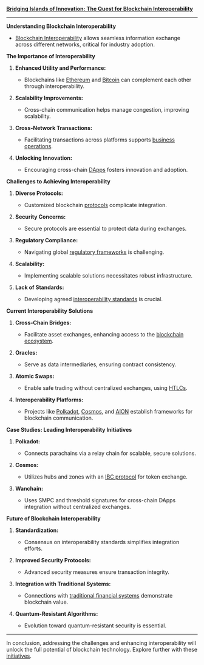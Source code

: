 [**Bridging Islands of Innovation: The Quest for Blockchain Interoperability**](https://en.wikipedia.org/wiki/Interoperability)

---

**Understanding Blockchain Interoperability**

- [Blockchain Interoperability](https://www.investopedia.com/blockchain-interoperability-definition-and-applications-6823845) allows seamless information exchange across different networks, critical for industry adoption.

**The Importance of Interoperability**

1. **Enhanced Utility and Performance:**
   - Blockchains like [Ethereum](https://ethereum.org) and [Bitcoin](https://bitcoin.org) can complement each other through interoperability.

2. **Scalability Improvements:**
   - Cross-chain communication helps manage congestion, improving scalability.

3. **Cross-Network Transactions:**
   - Facilitating transactions across platforms supports [business operations](https://www.ibm.com/topics/blockchain-business-processes).

4. **Unlocking Innovation:**
   - Encouraging cross-chain [DApps](https://ethereum.org/en/developers/docs/dapps/) fosters innovation and adoption.

**Challenges to Achieving Interoperability**

1. **Diverse Protocols:**
   - Customized blockchain [protocols](https://en.wikipedia.org/wiki/List_of_cryptocurrencies) complicate integration.

2. **Security Concerns:**
   - Secure protocols are essential to protect data during exchanges.

3. **Regulatory Compliance:**
   - Navigating global [regulatory frameworks](https://www.oecd.org/finance/financial-markets/blockchain-and-regulation.htm) is challenging.

4. **Scalability:**
   - Implementing scalable solutions necessitates robust infrastructure.

5. **Lack of Standards:**
   - Developing agreed [interoperability standards](https://www.hyperledger.org/use) is crucial.

**Current Interoperability Solutions**

1. **Cross-Chain Bridges:**
   - Facilitate asset exchanges, enhancing access to the [blockchain ecosystem](https://www.consensys.net/blockchain-use-cases/decentralized-finance/).

2. **Oracles:**
   - Serve as data intermediaries, ensuring contract consistency.

3. **Atomic Swaps:**
   - Enable safe trading without centralized exchanges, using [HTLCs](https://bitcoin.stackexchange.com/questions/45964/what-are-hash-time-locked-contracts).

4. **Interoperability Platforms:**
   - Projects like [Polkadot](https://polkadot.network), [Cosmos](https://cosmos.network), and [AION](https://aion.network) establish frameworks for blockchain communication.

**Case Studies: Leading Interoperability Initiatives**

1. **Polkadot:**
   - Connects parachains via a relay chain for scalable, secure solutions.

2. **Cosmos:**
   - Utilizes hubs and zones with an [IBC protocol](https://hub.cosmos.network/main/ibc/overview.html) for token exchange.

3. **Wanchain:**
   - Uses SMPC and threshold signatures for cross-chain DApps integration without centralized exchanges.

**Future of Blockchain Interoperability**

1. **Standardization:**
   - Consensus on interoperability standards simplifies integration efforts.

2. **Improved Security Protocols:**
   - Advanced security measures ensure transaction integrity.

3. **Integration with Traditional Systems:**
   - Connections with [traditional financial systems](https://www.forbes.com/sites/forbestechcouncil/2021/02/18/the-future-of-finance-how-blockchain-will-integrate-into-traditional-banking/?sh=598540ea6624) demonstrate blockchain value.

4. **Quantum-Resistant Algorithms:**
   - Evolution toward quantum-resistant security is essential.

---

In conclusion, addressing the challenges and enhancing interoperability will unlock the full potential of blockchain technology. Explore further with these [initiatives](https://www.coindesk.com/learn/what-are-interoperable-blockchains-and-how-will-they-change-crypto/).